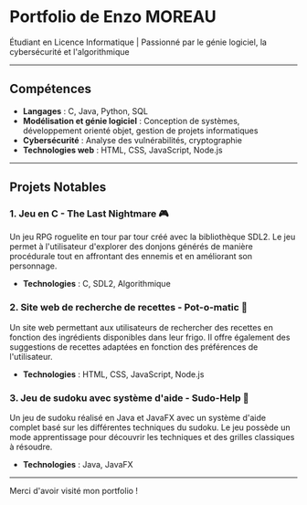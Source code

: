 # Portfolio de Enzo MOREAU

Étudiant en Licence Informatique | Passionné par le génie logiciel, la cybersécurité et l'algorithmique

---

## Compétences

- **Langages** : C, Java, Python, SQL
- **Modélisation et génie logiciel** : Conception de systèmes, développement orienté objet, gestion de projets informatiques
- **Cybersécurité** : Analyse des vulnérabilités, cryptographie
- **Technologies web** : HTML, CSS, JavaScript, Node.js

---

## Projets Notables

### 1. **Jeu en C - The Last Nightmare** 🎮
Un jeu RPG roguelite en tour par tour créé avec la bibliothèque SDL2. Le jeu permet à l'utilisateur d'explorer des donjons générés de manière procédurale tout en affrontant des ennemis et en améliorant son personnage.

- **Technologies** : C, SDL2, Algorithmique

### 2. **Site web de recherche de recettes - Pot-o-matic** 🍲
Un site web permettant aux utilisateurs de rechercher des recettes en fonction des ingrédients disponibles dans leur frigo. Il offre également des suggestions de recettes adaptées en fonction des préférences de l'utilisateur.

- **Technologies** : HTML, CSS, JavaScript, Node.js

### 3. **Jeu de sudoku avec système d'aide - Sudo-Help** 🧩
Un jeu de sudoku réalisé en Java et JavaFX avec un système d'aide complet basé sur les différentes techniques du sudoku. Le jeu possède un mode apprentissage pour découvrir les techniques et des grilles classiques à résoudre.

- **Technologies** : Java, JavaFX

---

Merci d'avoir visité mon portfolio !  
